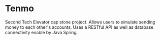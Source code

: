 # Tenmo
Second Tech Elevator cap stone project. Allows users to simulate sending money to each other's accounts. Uses a RESTful API as well as database connectivity enable by Java Spring.
